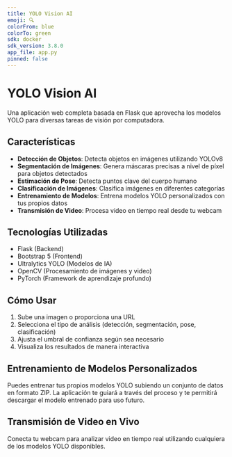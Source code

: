 ```yaml
---
title: YOLO Vision AI
emoji: 🔍
colorFrom: blue
colorTo: green
sdk: docker
sdk_version: 3.8.0
app_file: app.py
pinned: false
---
```


# YOLO Vision AI

Una aplicación web completa basada en Flask que aprovecha los modelos YOLO para diversas tareas de visión por computadora.

## Características

- **Detección de Objetos**: Detecta objetos en imágenes utilizando YOLOv8
- **Segmentación de Imágenes**: Genera máscaras precisas a nivel de píxel para objetos detectados
- **Estimación de Pose**: Detecta puntos clave del cuerpo humano
- **Clasificación de Imágenes**: Clasifica imágenes en diferentes categorías
- **Entrenamiento de Modelos**: Entrena modelos YOLO personalizados con tus propios datos
- **Transmisión de Video**: Procesa video en tiempo real desde tu webcam

## Tecnologías Utilizadas

- Flask (Backend)
- Bootstrap 5 (Frontend)
- Ultralytics YOLO (Modelos de IA)
- OpenCV (Procesamiento de imágenes y video)
- PyTorch (Framework de aprendizaje profundo)

## Cómo Usar

1. Sube una imagen o proporciona una URL
2. Selecciona el tipo de análisis (detección, segmentación, pose, clasificación)
3. Ajusta el umbral de confianza según sea necesario
4. Visualiza los resultados de manera interactiva

## Entrenamiento de Modelos Personalizados

Puedes entrenar tus propios modelos YOLO subiendo un conjunto de datos en formato ZIP. La aplicación te guiará a través del proceso y te permitirá descargar el modelo entrenado para uso futuro.

## Transmisión de Video en Vivo

Conecta tu webcam para analizar video en tiempo real utilizando cualquiera de los modelos YOLO disponibles.